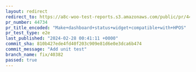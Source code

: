 ```yaml
---
layout: redirect
redirect_to: https://a8c-woo-test-reports.s3.amazonaws.com/public/pr/44734/e2e/index.html
pr_number: 44734
pr_title_encoded: "Make+dashboard+status+widget+compatible+with+HPOS"
pr_test_type: e2e
last_published: "2024-02-28 00:41:11 +0000"
commit_sha: 810b427ede4fd40f203c909e81d6e0e3dca6b474
commit_message: "Add unit test"
branch_name: fix/40382
passed: true
---
```

